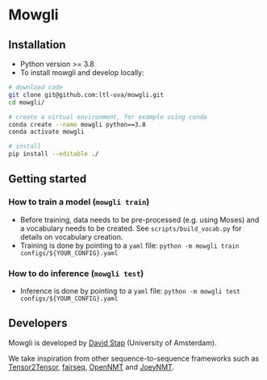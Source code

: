 # Mowgli

## Installation
* Python version >= 3.8
* To install mowgli and develop locally:
```bash
# download code
git clone git@github.com:ltl-uva/mowgli.git
cd mowgli/

# create a virtual environment, for example using conda
conda create --name mowgli python==3.8
conda activate mowgli

# install
pip install --editable ./ 
```

## Getting started
### How to train a model (`mowgli train`)
* Before training, data needs to be pre-processed (e.g. using Moses) and a vocabulary needs to be created. See `scripts/build_vocab.py` for details on vocabulary creation.
* Training is done by pointing to a `yaml` file: `python -m mowgli train configs/${YOUR_CONFIG}.yaml`

### How to do inference (`mowgli test`)
* Inference is done by pointing to a `yaml` file: `python -m mowgli test configs/${YOUR_CONFIG}.yaml`

## Developers
Mowgli is developed by [David Stap](https://davidstap.github.io) (University of Amsterdam).

We take inspiration from other sequence-to-sequence frameworks such as [Tensor2Tensor](https://github.com/tensorflow/tensor2tensor), [fairseq](https://github.com/facebookresearch/fairseq), [OpenNMT](https://github.com/OpenNMT/OpenNMT-py) and [JoeyNMT](https://github.com/joeynmt/joeynmt).

